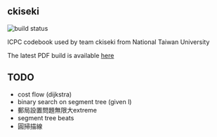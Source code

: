 ckiseki
----

![build status](https://github.com/OmeletWithoutEgg/ckiseki/workflows/build%20codebook.pdf/badge.svg)

ICPC codebook used by team ckiseki from National Taiwan University

The latest PDF build is available [here](https://github.com/OmeletWithoutEgg/ckiseki/raw/master/pdf/codebook.pdf)

## TODO

* cost flow (dijkstra)
* binary search on segment tree (given l)
* 郵局設置問題無限大extreme
* segment tree beats
* 圓掃描線

